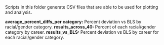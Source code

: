 Scripts in this folder generate CSV files that are able to be used for plotting and analysis.

**average_percent_diffs_per category:** Percent deviation vs BLS by racial/gender category.
**results_across_40:** Percent of each racial/gender category by career.
**results_vs_BLS:** Percent deviation vs BLS by career for each racial/gender category.
